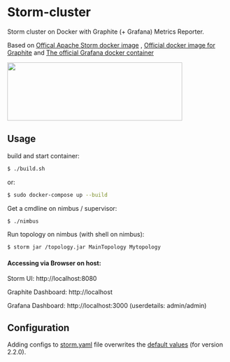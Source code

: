 # Storm-cluster
Storm cluster on Docker with Graphite (+ Grafana) Metrics Reporter.

Based on [Offical Apache Storm docker image](https://hub.docker.com/_/storm) , [Official docker image for Graphite](https://hub.docker.com/r/graphiteapp/graphite-statsd) and [The official Grafana docker container](https://hub.docker.com/r/grafana/grafana)

<img src="https://upload.wikimedia.org/wikipedia/commons/thumb/b/b1/Apache_Storm_logo.svg/1200px-Apache_Storm_logo.svg.png" width="400" height="133" />

Usage
-----

build and start container:
```bash
$ ./build.sh 
```
or:
```sh
$ sudo docker-compose up --build
```
Get a cmdline on nimbus / supervisor:
```bash
$ ./nimbus
```
Run topology on nimbus (with shell on nimbus):
```bash
$ storm jar /topology.jar MainTopology Mytopology
```

#### Accessing via Browser on host:

Storm UI:
http://localhost:8080 

Graphite Dashboard:
http://localhost

Grafana Dashboard:
http://localhost:3000 (userdetails: admin/admin)



Configuration
----
Adding configs to [storm.yaml](/jfr_storm/storm.yaml) file overwrites the [default values](https://github.com/apache/storm/blob/v2.2.0/conf/defaults.yaml) (for version 2.2.0).
